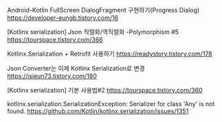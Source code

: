 Android-Kotlin FullScreen DialogFragment 구현하기(Progress Dialog)
https://developer-eungb.tistory.com/16

[Kotlinx serialization] Json 직렬화/역직렬화 -Polymorphism #5
https://tourspace.tistory.com/366

Kotlinx.Serialization + Retrofit 사용하기
https://readystory.tistory.com/178

Json Converter는 이제 Kotlinx Serialization로 변경
https://jsieun73.tistory.com/180

[Kotlinx serialization] 기본 사용법#2
https://tourspace.tistory.com/360

kotlinx.serialization.SerializationException: Serializer for class 'Any' is not found.
https://github.com/Kotlin/kotlinx.serialization/issues/1351
